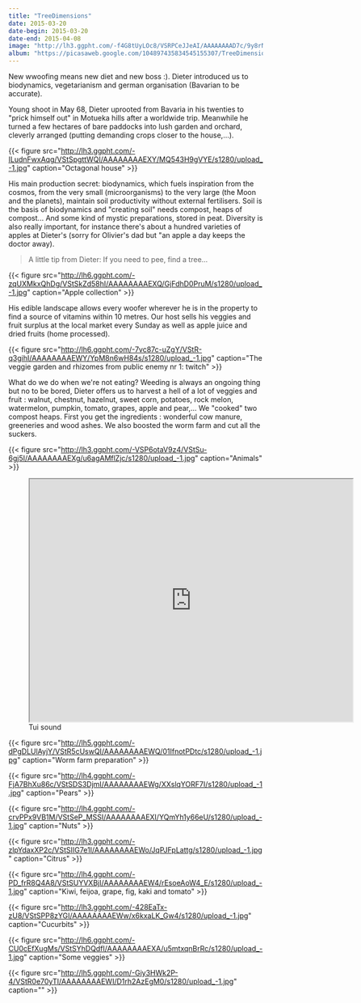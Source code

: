```yaml
---
title: "TreeDimensions"
date: 2015-03-20
date-begin: 2015-03-20
date-end: 2015-04-08
image: "http://lh3.ggpht.com/-f4G8tUyLOc8/VSRPCeJJeAI/AAAAAAAAD7c/9y8rNaLdSQA/s1280/upload_-1.jpg"
album: "https://picasaweb.google.com/104897435834545155307/TreeDimension?authkey=Gv1sRgCIviwNrIl_OkXQ"
---
```


New wwoofing means new diet and new boss :). Dieter introduced us to biodynamics, vegetarianism and german organisation (Bavarian to be accurate).

Young shoot in May 68, Dieter uprooted from Bavaria in his twenties to "prick himself out" in Motueka hills after a worldwide trip. Meanwhile he turned a few hectares of bare paddocks into lush garden and orchard, cleverly arranged (putting demanding crops closer to the house,...).

{{< figure src="http://lh3.ggpht.com/-ILudnFwxAqg/VStSpgttWQI/AAAAAAAAEXY/MQ543H9gVYE/s1280/upload_-1.jpg" caption="Octagonal house" >}}

His main production secret: biodynamics, which fuels inspiration from the cosmos, from the very small (microorganisms) to the very large (the Moon and the planets), maintain soil productivity without external fertilisers. Soil is the basis of biodynamics and "creating soil" needs compost, heaps of compost... And some kind of mystic preparations, stored in peat. Diversity is also really important, for instance there's about a hundred varieties of apples at Dieter's (sorry for Olivier's dad but "an apple a day keeps the doctor away).

>A little tip from Dieter: If you need to pee, find a tree...

{{< figure src="http://lh6.ggpht.com/-zqUXMkxQhDg/VStSkZd58hI/AAAAAAAAEXQ/GjFdhD0PruM/s1280/upload_-1.jpg" caption="Apple collection" >}}

His edible landscape allows every woofer wherever he is in the property to find a source of vitamins within 10 metres. Our host sells his veggies and fruit surplus at the local market every Sunday as well as apple juice and dried fruits (home processed).

{{< figure src="http://lh6.ggpht.com/-7vc87c-uZgY/VStR-q3gihI/AAAAAAAAEWY/YpM8n6wH84s/s1280/upload_-1.jpg" caption="The veggie garden and rhizomes from public enemy nr 1: twitch" >}}

What do we do when we're not eating? Weeding is always an ongoing thing but no to be bored, Dieter offers us to harvest a hell of a lot of veggies and fruit : walnut, chestnut, hazelnut, sweet corn, potatoes, rock melon, watermelon, pumpkin, tomato, grapes, apple and pear,... We "cooked" two compost heaps. First you get the ingredients : wonderful cow manure, greeneries and wood ashes. We also boosted the worm farm and cut all the suckers.  

{{< figure src="http://lh3.ggpht.com/-VSP6otaV9z4/VStSu-6gj5I/AAAAAAAAEXg/u6agAMflZjc/s1280/upload_-1.jpg" caption="Animals" >}}

<figure>
<iframe src="https://docs.google.com/file/d/0BzIZ3dfuz-CEREVvU3NSZ0FLTEk/preview" width="640" height="480"></iframe>
<figcaption>
Tui sound
</figcaption>
</figure>

{{< figure src="http://lh5.ggpht.com/-dPgDLUlAyjY/VStR5cUswQI/AAAAAAAAEWQ/01IfnotPDtc/s1280/upload_-1.jpg" caption="Worm farm preparation" >}}

{{< figure src="http://lh4.ggpht.com/-FjA7BhXu86c/VStSDS3DjmI/AAAAAAAAEWg/XXslqYORF7I/s1280/upload_-1.jpg" caption="Pears" >}}

{{< figure src="http://lh4.ggpht.com/-crvPPx9VB1M/VStSeP_MSSI/AAAAAAAAEXI/YQmYh1y66eU/s1280/upload_-1.jpg" caption="Nuts" >}}

{{< figure src="http://lh3.ggpht.com/-zlpYdaxXP2c/VStSIIG7e1I/AAAAAAAAEWo/JqPJFpLattg/s1280/upload_-1.jpg" caption="Citrus" >}}

{{< figure src="http://lh4.ggpht.com/-PD_frR8Q4A8/VStSUYVXBjI/AAAAAAAAEW4/rEsoeAoW4_E/s1280/upload_-1.jpg" caption="Kiwi, feijoa, grape, fig, kaki and tomato" >}}

{{< figure src="http://lh3.ggpht.com/-428EaTx-zU8/VStSPP8zYGI/AAAAAAAAEWw/x6kxaLK_Gw4/s1280/upload_-1.jpg" caption="Cucurbits" >}}


{{< figure src="http://lh6.ggpht.com/-CU0cEfXugMs/VStSYhDQdfI/AAAAAAAAEXA/u5mtxqnBrRc/s1280/upload_-1.jpg" caption="Some veggies" >}}

{{< figure src="http://lh5.ggpht.com/-Giy3HWk2P-4/VStR0e70yTI/AAAAAAAAEWI/D1rh2AzEgM0/s1280/upload_-1.jpg" caption="" >}}


